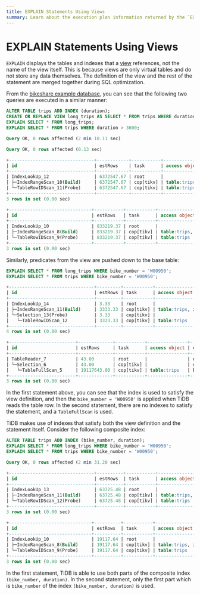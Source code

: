 ```yaml
---
title: EXPLAIN Statements Using Views
summary: Learn about the execution plan information returned by the `EXPLAIN` statement in TiDB.
---
```


# EXPLAIN Statements Using Views

`EXPLAIN` displays the tables and indexes that a [view](/views.md) references, not the name of the view itself. This is because views are only virtual tables and do not store any data themselves. The definition of the view and the rest of the statement are merged together during SQL optimization.


<CustomContent platform="tidb-cloud">

From the [bikeshare example database](/tidb-cloud/import-sample-data.md), you can see that the following two queries are executed in a similar manner:

</CustomContent>


```sql
ALTER TABLE trips ADD INDEX (duration);
CREATE OR REPLACE VIEW long_trips AS SELECT * FROM trips WHERE duration > 3600;
EXPLAIN SELECT * FROM long_trips;
EXPLAIN SELECT * FROM trips WHERE duration > 3600;
```

```sql
Query OK, 0 rows affected (2 min 10.11 sec)

Query OK, 0 rows affected (0.13 sec)

+--------------------------------+------------+-----------+---------------------------------------+-------------------------------------+
| id                             | estRows    | task      | access object                         | operator info                       |
+--------------------------------+------------+-----------+---------------------------------------+-------------------------------------+
| IndexLookUp_12                 | 6372547.67 | root      |                                       |                                     |
| ├─IndexRangeScan_10(Build)     | 6372547.67 | cop[tikv] | table:trips, index:duration(duration) | range:(3600,+inf], keep order:false |
| └─TableRowIDScan_11(Probe)     | 6372547.67 | cop[tikv] | table:trips                           | keep order:false                    |
+--------------------------------+------------+-----------+---------------------------------------+-------------------------------------+
3 rows in set (0.00 sec)

+-------------------------------+-----------+-----------+---------------------------------------+-------------------------------------+
| id                            | estRows   | task      | access object                         | operator info                       |
+-------------------------------+-----------+-----------+---------------------------------------+-------------------------------------+
| IndexLookUp_10                | 833219.37 | root      |                                       |                                     |
| ├─IndexRangeScan_8(Build)     | 833219.37 | cop[tikv] | table:trips, index:duration(duration) | range:(3600,+inf], keep order:false |
| └─TableRowIDScan_9(Probe)     | 833219.37 | cop[tikv] | table:trips                           | keep order:false                    |
+-------------------------------+-----------+-----------+---------------------------------------+-------------------------------------+
3 rows in set (0.00 sec)
```

Similarly, predicates from the view are pushed down to the base table:


```sql
EXPLAIN SELECT * FROM long_trips WHERE bike_number = 'W00950';
EXPLAIN SELECT * FROM trips WHERE bike_number = 'W00950';
```

```sql
+--------------------------------+---------+-----------+---------------------------------------+---------------------------------------------------+
| id                             | estRows | task      | access object                         | operator info                                     |
+--------------------------------+---------+-----------+---------------------------------------+---------------------------------------------------+
| IndexLookUp_14                 | 3.33    | root      |                                       |                                                   |
| ├─IndexRangeScan_11(Build)     | 3333.33 | cop[tikv] | table:trips, index:duration(duration) | range:(3600,+inf], keep order:false, stats:pseudo |
| └─Selection_13(Probe)          | 3.33    | cop[tikv] |                                       | eq(bikeshare.trips.bike_number, "W00950")         |
|   └─TableRowIDScan_12          | 3333.33 | cop[tikv] | table:trips                           | keep order:false, stats:pseudo                    |
+--------------------------------+---------+-----------+---------------------------------------+---------------------------------------------------+
4 rows in set (0.00 sec)

+-------------------------+-------------+-----------+---------------+-------------------------------------------+
| id                      | estRows     | task      | access object | operator info                             |
+-------------------------+-------------+-----------+---------------+-------------------------------------------+
| TableReader_7           | 43.00       | root      |               | data:Selection_6                          |
| └─Selection_6           | 43.00       | cop[tikv] |               | eq(bikeshare.trips.bike_number, "W00950") |
|   └─TableFullScan_5     | 19117643.00 | cop[tikv] | table:trips   | keep order:false                          |
+-------------------------+-------------+-----------+---------------+-------------------------------------------+
3 rows in set (0.00 sec)
```

In the first statement above, you can see that the index is used to satisfy the view definition, and then the `bike_number = 'W00950'` is applied when TiDB reads the table row. In the second statement, there are no indexes to satisfy the statement, and a `TableFullScan` is used.

TiDB makes use of indexes that satisfy both the view definition and the statement itself. Consider the following composite index:


```sql
ALTER TABLE trips ADD INDEX (bike_number, duration);
EXPLAIN SELECT * FROM long_trips WHERE bike_number = 'W00950';
EXPLAIN SELECT * FROM trips WHERE bike_number = 'W00950';
```

```sql
Query OK, 0 rows affected (2 min 31.20 sec)

+--------------------------------+----------+-----------+-------------------------------------------------------+-------------------------------------------------------+
| id                             | estRows  | task      | access object                                         | operator info                                         |
+--------------------------------+----------+-----------+-------------------------------------------------------+-------------------------------------------------------+
| IndexLookUp_13                 | 63725.48 | root      |                                                       |                                                       |
| ├─IndexRangeScan_11(Build)     | 63725.48 | cop[tikv] | table:trips, index:bike_number(bike_number, duration) | range:("W00950" 3600,"W00950" +inf], keep order:false |
| └─TableRowIDScan_12(Probe)     | 63725.48 | cop[tikv] | table:trips                                           | keep order:false                                      |
+--------------------------------+----------+-----------+-------------------------------------------------------+-------------------------------------------------------+
3 rows in set (0.00 sec)

+-------------------------------+----------+-----------+-------------------------------------------------------+---------------------------------------------+
| id                            | estRows  | task      | access object                                         | operator info                               |
+-------------------------------+----------+-----------+-------------------------------------------------------+---------------------------------------------+
| IndexLookUp_10                | 19117.64 | root      |                                                       |                                             |
| ├─IndexRangeScan_8(Build)     | 19117.64 | cop[tikv] | table:trips, index:bike_number(bike_number, duration) | range:["W00950","W00950"], keep order:false |
| └─TableRowIDScan_9(Probe)     | 19117.64 | cop[tikv] | table:trips                                           | keep order:false                            |
+-------------------------------+----------+-----------+-------------------------------------------------------+---------------------------------------------+
3 rows in set (0.00 sec)
```

In the first statement, TiDB is able to use both parts of the composite index `(bike_number, duration)`. In the second statement, only the first part which is `bike_number` of the index `(bike_number, duration)` is used.
